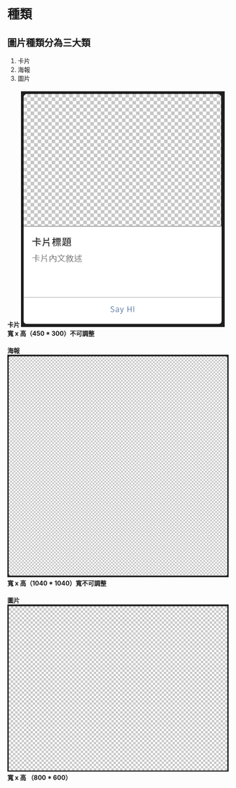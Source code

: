 # 種類

## 圖片種類分為三大類

1. 卡片
2. 海報
3. 圖片

#### 卡片  ![](../../.gitbook/assets/ka-pian.png) 寬 x 高（450 \* 300）不可調整

#### 海報   ![](../../.gitbook/assets/hai-bao.png)寬 x 高（1040 \* 1040）寬不可調整

#### 圖片  ![](../../.gitbook/assets/tu-pian%20%281%29.png)寬 x 高 （800 \* 600） 

